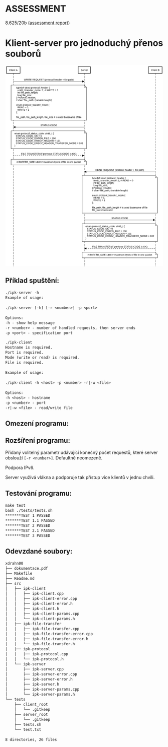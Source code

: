 ASSESSMENT
=========
8.625/20b ([assessment report](https://github.com/ldrahnik/ipk_1_project_2/issues/1))

Klient-server pro jednoduchý přenos souborů
============

![Sekvenční diagram](./doc/sequence_diagram.png)

## Příklad spuštění:

```
./ipk-server -h
Example of usage:

./ipk-server [-h] [-r <number>] -p <port> 

Options:
-h - show help message
-r <number> - number of handled requests, then server ends
-p <port> - specification port
```

```
./ipk-client
Hostname is required.
Port is required.
Mode (write or read) is required.
File is required.

Example of usage:

./ipk-client -h <host> -p <number> -r|-w <file>

Options:
-h <host> - hostname
-p <number> - port
-r|-w <file> - read/write file
```

## Omezení programu:

## Rozšíření programu:

Přidaný volitelný parametr udávající konečný počet requestů, které server obslouží `[-r <number>]`. Defaultně neomezeně.

Podpora IPv6.

Server využívá vlákna a podporuje tak přístup více klientů v jednu chvíli.

## Testování programu:

```
make test
bash ./tests/tests.sh
*******TEST 1 PASSED
*******TEST 1.1 PASSED
*******TEST 2 PASSED
*******TEST 2.1 PASSED
*******TEST 3 PASSED
```

## Odevzdané soubory:

```
xdrahn00
├── dokumentace.pdf
├── Makefile
├── Readme.md
├── src
│   ├── ipk-client
│   │   ├── ipk-client.cpp
│   │   ├── ipk-client-error.cpp
│   │   ├── ipk-client-error.h
│   │   ├── ipk-client.h
│   │   ├── ipk-client-params.cpp
│   │   └── ipk-client-params.h
│   ├── ipk-file-transfer
│   │   ├── ipk-file-transfer.cpp
│   │   ├── ipk-file-transfer-error.cpp
│   │   ├── ipk-file-transfer-error.h
│   │   └── ipk-file-transfer.h
│   ├── ipk-protocol
│   │   ├── ipk-protocol.cpp
│   │   └── ipk-protocol.h
│   └── ipk-server
│       ├── ipk-server.cpp
│       ├── ipk-server-error.cpp
│       ├── ipk-server-error.h
│       ├── ipk-server.h
│       ├── ipk-server-params.cpp
│       └── ipk-server-params.h
└── tests
    ├── client_root
    │   └── .gitkeep
    ├── server_root
    │   └── .gitkeep
    ├── tests.sh
    └── test.txt

8 directories, 26 files
```

